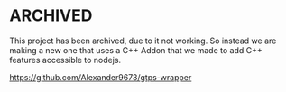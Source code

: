 # ARCHIVED
This project has been archived, due to it not working. So instead we are making a new one that uses a C++ Addon that we made to add C++ features accessible to nodejs.

https://github.com/Alexander9673/gtps-wrapper
